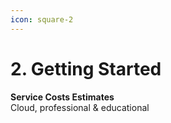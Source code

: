```yaml
---
icon: square-2
---
```


# 2. Getting Started

**Service Costs Estimates**\
Cloud, professional & educational
